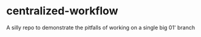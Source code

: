 # centralized-workflow
A silly repo to demonstrate the pitfalls of working on a single big 01' branch